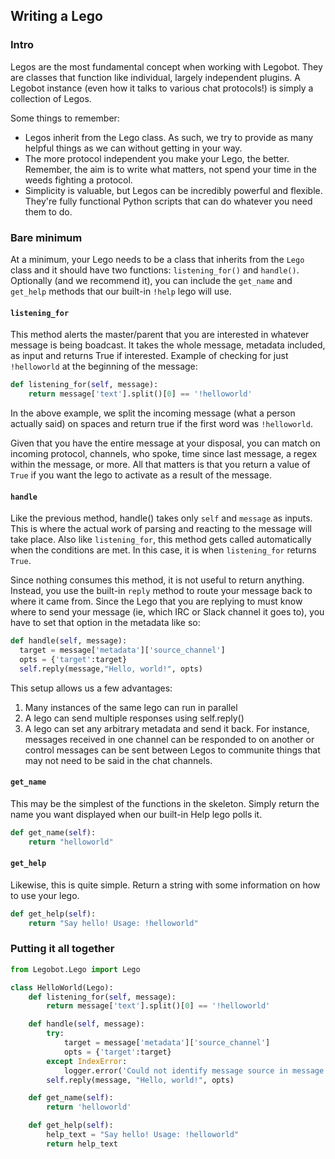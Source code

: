 ## Writing a Lego

### Intro

Legos are the most fundamental concept when working with Legobot. They are classes that function like individual, largely independent plugins. A Legobot instance (even how it talks to various chat protocols!) is simply a collection of Legos. 

Some things to remember:
 - Legos inherit from the Lego class. As such, we try to provide as many helpful things as we can without getting in your way.
 - The more protocol independent you make your Lego, the better. Remember, the aim is to write what matters, not spend your time in the weeds fighting a protocol.
 - Simplicity is valuable, but Legos can be incredibly powerful and flexible. They're fully functional Python scripts that can do whatever you need them to do.

### Bare minimum

At a minimum, your Lego needs to be a class that inherits from the `Lego` class and it should have two functions: `listening_for()` and `handle()`. Optionally (and we recommend it), you can include the `get_name` and `get_help` methods that our built-in `!help` lego will use. 

#### `listening_for`

This method alerts the master/parent that you are interested in whatever message is being boadcast. It takes the whole message, metadata included, as input and returns True if interested. Example of checking for just `!helloworld` at the beginning of the message:

```python
def listening_for(self, message):
    return message['text'].split()[0] == '!helloworld'
```

In the above example, we split the incoming message (what a person actually said) on spaces and return true if the first word was `!helloworld`. 

Given that you have the entire message at your disposal, you can match on incoming protocol, channels, who spoke, time since last message, a regex within the message, or more. All that matters is that you return a value of `True` if you want the lego to activate as a result of the message.


#### `handle`

Like the previous method, handle() takes only `self` and `message` as inputs. This is where the actual work of parsing and reacting to the message will take place. Also like `listening_for`, this method gets called automatically when the conditions are met. In this case, it is when `listening_for` returns `True`.

Since nothing consumes this method, it is not useful to return anything. Instead, you use the built-in `reply` method to route your message back to where it came from. Since the Lego that you are replying to must know where to send your message (ie, which IRC or Slack channel it goes to), you have to set that option in the metadata like so:

```python
def handle(self, message):
  target = message['metadata']['source_channel']
  opts = {'target':target}
  self.reply(message,"Hello, world!", opts)
```

This setup allows us a few advantages: 

1. Many instances of the same lego can run in parallel
1. A lego can send multiple responses using self.reply()
1. A lego can set any arbitrary metadata and send it back. For instance, messages received in one channel can be responded to on another or control messages can be sent between Legos to communite things that may not need to be said in the chat channels.

#### `get_name`

This may be the simplest of the functions in the skeleton. Simply return the name you want displayed when our built-in Help lego polls it.

```python
def get_name(self):
    return "helloworld"
```

#### `get_help`

Likewise, this is quite simple. Return a string with some information on how to use your lego. 

```python
def get_help(self):
    return "Say hello! Usage: !helloworld"
```

### Putting it all together

```python
from Legobot.Lego import Lego

class HelloWorld(Lego):
    def listening_for(self, message):
        return message['text'].split()[0] == '!helloworld'

    def handle(self, message):
        try:
            target = message['metadata']['source_channel']
            opts = {'target':target}
        except IndexError:
            logger.error('Could not identify message source in message: %s' % str(message))
        self.reply(message, "Hello, world!", opts)

    def get_name(self):
        return 'helloworld'

    def get_help(self):
        help_text = "Say hello! Usage: !helloworld"
        return help_text
```
